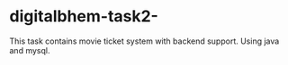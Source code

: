 # digitalbhem-task2-
This task contains movie ticket system with backend support. Using java and mysql.
